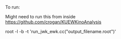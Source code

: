 To run:

Might need to run this from inside https://github.com/crogan/KUEWKinoAnalysis

root -l -b -t 'run_jwk_ewk.cc("output_filename.root")'
